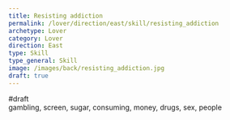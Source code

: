 ```yaml
---
title: Resisting addiction
permalink: /lover/direction/east/skill/resisting_addiction
archetype: Lover
category: Lover
direction: East
type: Skill
type_general: Skill
image: /images/back/resisting_addiction.jpg
draft: true
---
```

#draft   
gambling, screen, sugar, consuming, money, drugs, sex, people
